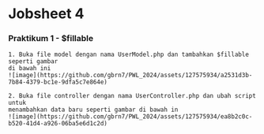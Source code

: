 # Jobsheet 4 

### Praktikum 1 - $fillable

    1. Buka file model dengan nama UserModel.php dan tambahkan $fillable seperti gambar 
    di bawah ini
    ![image](https://github.com/gbrn7/PWL_2024/assets/127575934/a2531d3b-7b84-4379-bc1e-9dfa5c7e864e)

    2. Buka file controller dengan nama UserController.php dan ubah script untuk 
    menambahkan data baru seperti gambar di bawah in
    ![image](https://github.com/gbrn7/PWL_2024/assets/127575934/ea8b2c0c-b520-41d4-a926-06ba5e6d1c2d)

    
